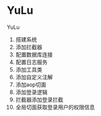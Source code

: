 # YuLu
YuLu

1. 搭建系统
2. 添加拦截器
3. 配置数据库连接
4. 配置日志服务
5. 添加工具类
6. 添加自定义注解
7. 添加aop切面
8. 添加登录逻辑
9. 拦截器添加登录拦截
10. 全局切面获取登录用户的权限信息
